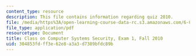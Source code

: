 ```yaml
---
content_type: resource
description: This file contains information regarding quiz 2010.
file: /media/https%3A/open-learning-course-data-rc.s3.amazonaws.com/6-858-computer-systems-security-fall-2014/304853fdff3e62e8a3a3d7389bfdc89b_MIT6_858F14_q10_1.pdf
file_type: application/pdf
resourcetype: Document
title: Class on Computer Systems Security, Exam 1, Fall 2010
uid: 304853fd-ff3e-62e8-a3a3-d7389bfdc89b
---
```

